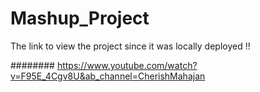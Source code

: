 # Mashup_Project

The link to view the project since it was locally deployed !!

########
https://www.youtube.com/watch?v=F95E_4Cgv8U&ab_channel=CherishMahajan
